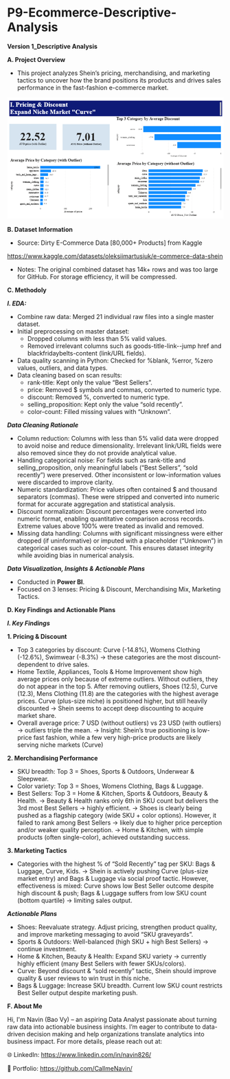 # P9-Ecommerce-Descriptive-Analysis

**Version 1_Descriptive Analysis**

**A. Project Overview**

- This project analyzes Shein’s pricing, merchandising, and marketing tactics to uncover how the brand positions its products and drives sales performance in the fast-fashion e-commerce market.

![Dashboard Visualization](Version%201_Descriptive%20Analyst/Overview.png)

**B. Dataset Information**

- Source: Dirty E-Commerce Data [80,000+ Products] from Kaggle

https://www.kaggle.com/datasets/oleksiimartusiuk/e-commerce-data-shein

- Notes: The original combined dataset has 14k+ rows and was too large for GitHub. For storage efficiency, it will be compressed.

**C. Methodoly**

_**I. EDA:**_
- Combine raw data: Merged 21 individual raw files into a single master dataset.
- Initial preprocessing on master dataset:
  + Dropped columns with less than 5% valid values.
  + Removed irrelevant columns such as goods-title-link--jump href and blackfridaybelts-content (link/URL fields).
- Data quality scanning in Python: Checked for %blank, %error, %zero values, outliers, and data types.
- Data cleaning based on scan results:
  + rank-title: Kept only the value “Best Sellers”.
  + price: Removed $ symbols and commas, converted to numeric type.
  + discount: Removed %, converted to numeric type.
  + selling_proposition: Kept only the value “sold recently”.
  + color-count: Filled missing values with “Unknown”.

_**Data Cleaning Rationale**_
- Column reduction: Columns with less than 5% valid data were dropped to avoid noise and reduce dimensionality. Irrelevant link/URL fields were also removed since they do not provide analytical value.
- Handling categorical noise: For fields such as rank-title and selling_proposition, only meaningful labels (“Best Sellers”, “sold recently”) were preserved. Other inconsistent or low-information values were discarded to improve clarity.
- Numeric standardization: Price values often contained $ and thousand separators (commas). These were stripped and converted into numeric format for accurate aggregation and statistical analysis.
- Discount normalization: Discount percentages were converted into numeric format, enabling quantitative comparison across records. Extreme values above 100% were treated as invalid and removed.
- Missing data handling: Columns with significant missingness were either dropped (if uninformative) or imputed with a placeholder (“Unknown”) in categorical cases such as color-count. This ensures dataset integrity while avoiding bias in numerical analysis.

**_Data Visualization, Insights & Actionable Plans_**
- Conducted in **Power BI**.  
- Focused on 3 lenses: Pricing & Discount, Merchandising Mix, Marketing Tactics.

**D. Key Findings and Actionable Plans**

_**I. Key Findings**_

**1. Pricing & Discount**
- Top 3 categories by discount: Curve (-14.8%), Womens Clothing (-12.6%), Swimwear (-8.3%) → these categories are the most discount-dependent to drive sales.
- Home Textile, Appliances, Tools & Home Improvement show high average prices only because of extreme outliers. Without outliers, they do not appear in the top 5. After removing outliers, Shoes (12.5), Curve (12.3), Mens Clothing (11.8) are the categories with the highest average prices. Curve (plus-size niche) is positioned higher, but still heavily discounted → Shein seems to accept deep discounting to acquire market share.
- Overall average price: 7 USD (without outliers) vs 23 USD (with outliers) → outliers triple the mean.
→ Insight: Shein’s true positioning is low-price fast fashion, while a few very high-price products are likely serving niche markets (Curve)

**2. Merchandising Performance**

- SKU breadth: Top 3 = Shoes, Sports & Outdoors, Underwear & Sleepwear.
- Color variety: Top 3 = Shoes, Womens Clothing, Bags & Luggage.
- Best Sellers: Top 3 = Home & Kitchen, Sports & Outdoors, Beauty & Health.
→ Beauty & Health ranks only 6th in SKU count but delivers the 3rd most Best Sellers → highly efficient.
→ Shoes is clearly being pushed as a flagship category (wide SKU + color options). However, it failed to rank among Best Sellers → likely due to higher price perception and/or weaker quality perception.
→ Home & Kitchen, with simple products (often single-color), achieved outstanding success.

**3. Marketing Tactics**

- Categories with the highest % of “Sold Recently” tag per SKU: Bags & Luggage, Curve, Kids.
→ Shein is actively pushing Curve (plus-size market entry) and Bags & Luggage via social proof tactic. However, effectiveness is mixed: Curve shows low Best Seller outcome despite high discount & push; Bags & Luggage suffers from low SKU count (bottom quartile) → limiting sales output.

_**Actionable Plans**_

- Shoes: Reevaluate strategy. Adjust pricing, strengthen product quality, and improve marketing messaging to avoid “SKU graveyards”.
- Sports & Outdoors: Well-balanced (high SKU + high Best Sellers) → continue investment.
- Home & Kitchen, Beauty & Health: Expand SKU variety → currently highly efficient (many Best Sellers with fewer SKUs/colors).
- Curve: Beyond discount & “sold recently” tactic, Shein should improve quality & user reviews to win trust in this niche.
- Bags & Luggage: Increase SKU breadth. Current low SKU count restricts Best Seller output despite marketing push.

**F. About Me**

Hi, I'm Navin (Bao Vy) – an aspiring Data Analyst passionate about turning raw data into actionable business insights. I’m eager to contribute to data-driven decision making and help organizations translate analytics into business impact. For more details, please reach out at:

🌐 LinkedIn: https://www.linkedin.com/in/navin826/

📂 Portfolio: https://github.com/CallmeNavin/
